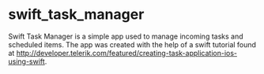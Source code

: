 # swift_task_manager
Swift Task Manager is a simple app used to manage incoming tasks and scheduled items.
The app was created with the help of a swift tutorial found at http://developer.telerik.com/featured/creating-task-application-ios-using-swift.
